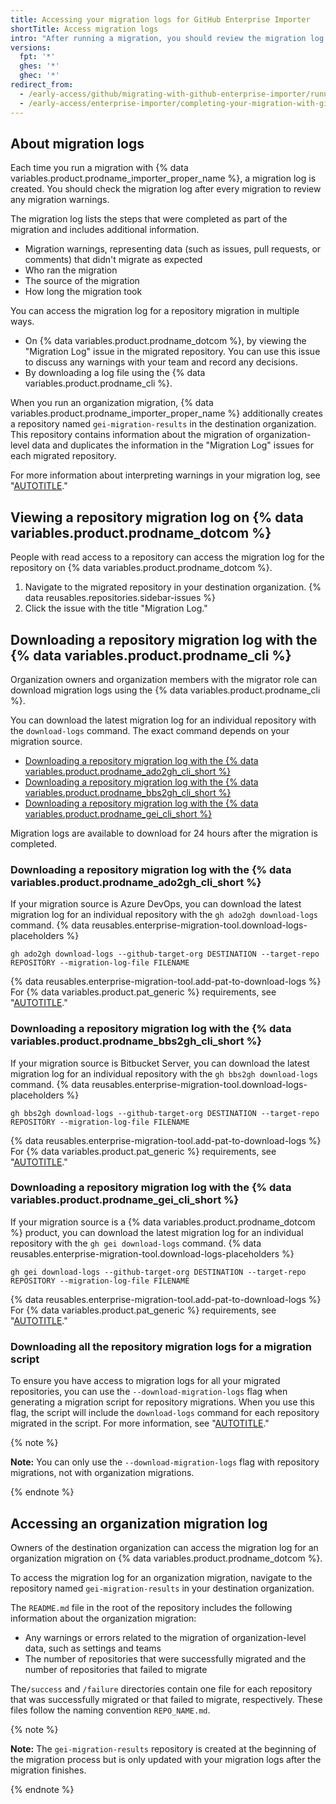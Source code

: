 ```yaml
---
title: Accessing your migration logs for GitHub Enterprise Importer
shortTitle: Access migration logs
intro: "After running a migration, you should review the migration log to check for data that didn't migrate as expected."
versions:
  fpt: '*'
  ghes: '*'
  ghec: '*'
redirect_from:
  - /early-access/github/migrating-with-github-enterprise-importer/running-a-migration-with-github-enterprise-importer/accessing-your-migration-logs-for-github-enterprise-importer
  - /early-access/enterprise-importer/completing-your-migration-with-github-enterprise-importer/accessing-your-migration-logs-for-github-enterprise-importer
---
```


## About migration logs

Each time you run a migration with {% data variables.product.prodname_importer_proper_name %}, a migration log is created. You should check the migration log after every migration to review any migration warnings.

The migration log lists the steps that were completed as part of the migration and includes additional information.

- Migration warnings, representing data (such as issues, pull requests, or comments) that didn't migrate as expected
- Who ran the migration
- The source of the migration
- How long the migration took

You can access the migration log for a repository migration in multiple ways.

- On {% data variables.product.prodname_dotcom %}, by viewing the "Migration Log" issue in the migrated repository. You can use this issue to discuss any warnings with your team and record any decisions.
- By downloading a log file using the {% data variables.product.prodname_cli %}.

When you run an organization migration, {% data variables.product.prodname_importer_proper_name %} additionally creates a repository named `gei-migration-results` in the destination organization. This repository contains information about the migration of organization-level data and duplicates the information in the "Migration Log" issues for each migrated repository.

For more information about interpreting warnings in your migration log, see "[AUTOTITLE](/migrations/using-github-enterprise-importer/completing-your-migration-with-github-enterprise-importer/troubleshooting-your-migration-with-github-enterprise-importer#understanding-migration-log-warnings)."

## Viewing a repository migration log on {% data variables.product.prodname_dotcom %}

People with read access to a repository can access the migration log for the repository on {% data variables.product.prodname_dotcom %}.

1. Navigate to the migrated repository in your destination organization.
{% data reusables.repositories.sidebar-issues %}
1. Click the issue with the title "Migration Log."

## Downloading a repository migration log with the {% data variables.product.prodname_cli %}

Organization owners and organization members with the migrator role can download migration logs using the {% data variables.product.prodname_cli %}.

You can download the latest migration log for an individual repository with the `download-logs` command. The exact command depends on your migration source.

- [Downloading a repository migration log with the {% data variables.product.prodname_ado2gh_cli_short %}](#downloading-a-repository-migration-log-with-the-ado2gh-extension)
- [Downloading a repository migration log with the {% data variables.product.prodname_bbs2gh_cli_short %}](#downloading-a-repository-migration-log-with-the-bbs2gh-extension)
- [Downloading a repository migration log with the {% data variables.product.prodname_gei_cli_short %}](#downloading-a-repository-migration-log-with-the-gei-extension)

Migration logs are available to download for 24 hours after the migration is completed.

### Downloading a repository migration log with the {% data variables.product.prodname_ado2gh_cli_short %}

If your migration source is Azure DevOps, you can download the latest migration log for an individual repository with the `gh ado2gh download-logs` command. {% data reusables.enterprise-migration-tool.download-logs-placeholders %}

```shell copy
gh ado2gh download-logs --github-target-org DESTINATION --target-repo REPOSITORY --migration-log-file FILENAME
```

{% data reusables.enterprise-migration-tool.add-pat-to-download-logs %} For {% data variables.product.pat_generic %} requirements, see "[AUTOTITLE](/migrations/using-github-enterprise-importer/migrating-from-azure-devops-to-github-enterprise-cloud/managing-access-for-a-migration-from-azure-devops#required-scopes-for-personal-access-tokens)."

### Downloading a repository migration log with the {% data variables.product.prodname_bbs2gh_cli_short %}

If your migration source is Bitbucket Server, you can download the latest migration log for an individual repository with the `gh bbs2gh download-logs` command. {% data reusables.enterprise-migration-tool.download-logs-placeholders %}

```shell copy
gh bbs2gh download-logs --github-target-org DESTINATION --target-repo REPOSITORY --migration-log-file FILENAME
```

{% data reusables.enterprise-migration-tool.add-pat-to-download-logs %} For {% data variables.product.pat_generic %} requirements, see "[AUTOTITLE](/migrations/using-github-enterprise-importer/migrating-from-bitbucket-server-to-github-enterprise-cloud/managing-access-for-a-migration-from-bitbucket-server#required-scopes-for-personal-access-tokens)."

### Downloading a repository migration log with the {% data variables.product.prodname_gei_cli_short %}

If your migration source is a {% data variables.product.prodname_dotcom %} product, you can download the latest migration log for an individual repository with the `gh gei download-logs` command. {% data reusables.enterprise-migration-tool.download-logs-placeholders %}

```shell copy
gh gei download-logs --github-target-org DESTINATION --target-repo REPOSITORY --migration-log-file FILENAME
```

{% data reusables.enterprise-migration-tool.add-pat-to-download-logs %} For {% data variables.product.pat_generic %} requirements, see "[AUTOTITLE](/migrations/using-github-enterprise-importer/migrating-between-github-products/managing-access-for-a-migration-between-github-products#required-scopes-for-personal-access-tokens)."

### Downloading all the repository migration logs for a migration script

To ensure you have access to migration logs for all your migrated repositories, you can use the `--download-migration-logs` flag when generating a migration script for repository migrations. When you use this flag, the script will include the `download-logs` command for each repository migrated in the script. For more information, see "[AUTOTITLE](/migrations/using-github-enterprise-importer/migrating-repositories-with-github-enterprise-importer)."

{% note %}

**Note:** You can only use the `--download-migration-logs` flag with repository migrations, not with organization migrations.

{% endnote %}

## Accessing an organization migration log

Owners of the destination organization can access the migration log for an organization migration on {% data variables.product.prodname_dotcom %}.

To access the migration log for an organization migration, navigate to the repository named `gei-migration-results` in your destination organization.

The `README.md` file in the root of the repository includes the following information about the organization migration:
- Any warnings or errors related to the migration of organization-level data, such as settings and teams
- The number of repositories that were successfully migrated and the number of repositories that failed to migrate

The`/success` and `/failure` directories contain one file for each repository that was successfully migrated or that failed to migrate, respectively. These files follow the naming convention `REPO_NAME.md`.

{% note %}

**Note:** The `gei-migration-results` repository is created at the beginning of the migration process but is only updated with your migration logs after the migration finishes.

{% endnote %}
